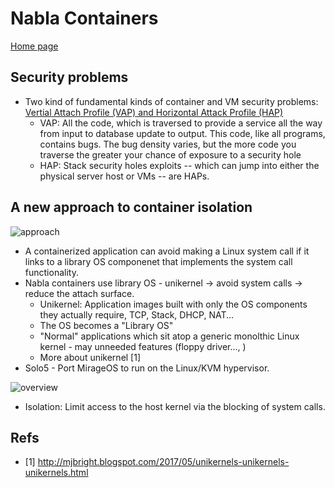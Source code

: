 # Nabla Containers

[Home page](https://nabla-containers.github.io/)

## Security problems

* Two kind of fundamental kinds of container and VM security problems: [Vertial Attach Profile (VAP) and Horizontal Attack Profile (HAP)](https://blog.hansenpartnership.com/containers-and-cloud-security/)
    * VAP: All the code, which is traversed to provide a service all the way from input to database update to output. This code, like all programs, contains bugs. The bug density varies, but the more code you traverse the greater your chance of exposure to a security hole
    * HAP: Stack security holes exploits -- which can jump into either the physical server host or VMs -- are HAPs.

## A new approach to container isolation

![approach](https://nabla-containers.github.io/public/img/nabla-containers.png)

* A containerized application can avoid making a Linux system call if it links to a library OS componenet that implements the system call functionality.
* Nabla containers use library OS - unikernel -> avoid system calls -> reduce the attach surface.
    * Unikernel: Application images built with only the OS components they actually require, TCP, Stack, DHCP, NAT...
    * The OS becomes a "Library OS"
    * "Normal" applications which sit atop a generic monolthic Linux kernel - may unneeded features (floppy driver..., )
    * More about unikernel [1]
* Solo5 - Port MirageOS to run on the Linux/KVM hypervisor.

![overview](https://nabla-containers.github.io/public/img/nabla-internals.png)

* Isolation: Limit access to the host kernel via the blocking of system calls.

## Refs

* [1] http://mjbright.blogspot.com/2017/05/unikernels-unikernels-unikernels.html
